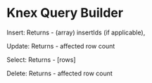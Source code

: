 # Knex Query Builder

Insert: 
  Returns - (array) insertIds (if applicable),

Update:
  Returns - affected row count

Select:
  Returns - [rows]

Delete:
  Returns - affected row count
